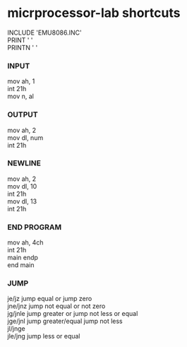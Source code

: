 # micrprocessor-lab shortcuts
INCLUDE 'EMU8086.INC' </br>
PRINT ' ' \
PRINTN ' ' </br>
### INPUT </br>
mov ah, 1 </br>
int 21h </br>
mov n, al </br>
    
### OUTPUT </br>
mov ah, 2 </br>
mov dl, num </br>
int 21h </br>

### NEWLINE </br>
mov ah, 2 </br>
mov dl, 10 </br>
int 21h </br>
mov dl, 13 </br>
int 21h </br>

### END PROGRAM </br>
mov ah, 4ch </br>
int 21h </br>
main endp </br>
end main </br>

### JUMP
je/jz jump equal or jump zero    </br>
jne/jnz jump not equal or not zero </br>
jg/jnle jump greater or jump not less or equal  </br>
jge/jnl jump greater/equal jump not less </br>
jl/jnge </br>
jle/jng jump less or equal </br>
    

